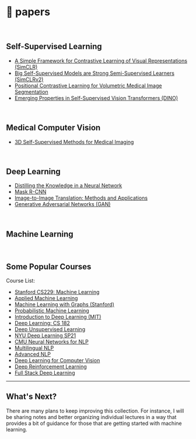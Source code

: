 # 📓 papers<br>

<img alt="" src="https://img.shields.io/badge/Arxiv-b31b1b.svg?style=for-the-badge&logo=Arxiv&logoColor=white"/> <img alt="" src="https://img.shields.io/badge/PaperWithCode-0297b1.svg?style=for-the-badge&logo=PaperWithCode&logoColor=white"/>

## Self-Supervised Learning<br>

- [A Simple Framework for Contrastive Learning of Visual Representations (SimCLR)](https://arxiv.org/pdf/2002.05709)<br>
- [Big Self-Supervised Models are Strong Semi-Supervised Learners (SimCLRv2)](https://arxiv.org/pdf/2006.10029)<br>
- [Positional Contrastive Learning for Volumetric Medical Image Segmentation](https://arxiv.org/abs/2106.09157)<br>
- [Emerging Properties in Self-Supervised Vision Transformers (DINO)](https://arxiv.org/pdf/2104.14294)


<br>

## Medical Computer Vision<br>
- [3D Self-Supervised Methods for Medical Imaging](https://arxiv.org/abs/2006.03829)<br>

<br>


## Deep Learning<br>
- [Distilling the Knowledge in a Neural Network](https://arxiv.org/pdf/1503.02531)
- [Mask R-CNN](https://arxiv.org/abs/1703.06870)
- [Image-to-Image Translation: Methods and Applications](https://arxiv.org/abs/2101.08629)
- [Generative Adversarial Networks (GAN)](https://arxiv.org/abs/1406.2661)


<br>

## Machine Learning<br>


<br>

## Some Popular Courses<br>
Course List:

- [Stanford CS229: Machine Learning](https://github.com/dair-ai/ML-YouTube-Courses/blob/main/README.md#stanford-cs229-machine-learning)
- [Applied Machine Learning](https://github.com/dair-ai/ML-YouTube-Courses/blob/main/README.md#applied-machine-learning)
- [Machine Learning with Graphs (Stanford)](https://github.com/dair-ai/ML-YouTube-Courses/blob/main/README.md#machine-learning-with-graphs-stanford)
- [Probabilistic Machine Learning](https://github.com/dair-ai/ML-YouTube-Courses/blob/main/README.md#probabilistic-machine-learning)
- [Introduction to Deep Learning (MIT)](https://github.com/dair-ai/ML-YouTube-Courses/blob/main/README.md#introduction-to-deep-learning)
- [Deep Learning: CS 182](https://github.com/dair-ai/ML-YouTube-Courses/blob/main/README.md#deep-learning-cs-182)
- [Deep Unsupervised Learning](https://github.com/dair-ai/ML-YouTube-Courses/blob/main/README.md#deep-unsupervised-learning)
- [NYU Deep Learning SP21](https://github.com/dair-ai/ML-YouTube-Courses/blob/main/README.md#nyu-deep-learning-sp21)
- [CMU Neural Networks for NLP](https://github.com/dair-ai/ML-YouTube-Courses/blob/main/README.md#cmu-neural-networks-for-nlp)
- [Multilingual NLP](https://github.com/dair-ai/ML-YouTube-Courses/blob/main/README.md#multilingual-nlp)
- [Advanced NLP](https://github.com/dair-ai/ML-YouTube-Courses/blob/main/README.md#advanced-nlp)
- [Deep Learning for Computer Vision](https://github.com/dair-ai/ML-YouTube-Courses/blob/main/README.md#deep-learning-for-computer-vision)
- [Deep Reinforcement Learning](https://github.com/dair-ai/ML-YouTube-Courses/blob/main/README.md#deep-reinforcement-learning)
- [Full Stack Deep Learning](https://github.com/dair-ai/ML-YouTube-Courses/blob/main/README.md#full-stack-deep-learning)

---

## What's Next?

There are many plans to keep improving this collection. For instance, I will be sharing notes and better organizing individual lectures in a way that provides a bit of guidance for those that are getting started with machine learning.

